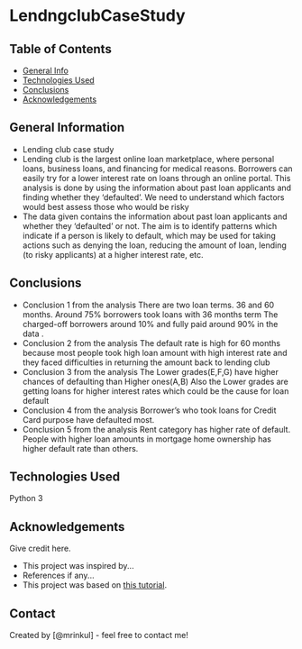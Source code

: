 # LendngclubCaseStudy

## Table of Contents
* [General Info](#general-information)
* [Technologies Used](#technologies-used)
* [Conclusions](#conclusions)
* [Acknowledgements](#acknowledgements)

<!-- You can include any other section that is pertinent to your problem -->

## General Information
- Lending club case study
- Lending club is the largest online loan marketplace, where personal loans, business loans, and financing for medical reasons.
  Borrowers can easily try for a lower interest rate on loans through an online portal.
  This analysis is done by using the information about past loan applicants and finding whether they ‘defaulted’.
  We need to understand which factors would best assess those who would be risky
- The data given contains the information about past loan applicants and whether they ‘defaulted’ or not. The aim is to identify patterns which indicate if a person is likely to default, which may be used for taking actions such as denying the loan, reducing the amount of loan, lending (to risky applicants) at a higher interest rate, etc.

<!-- You don't have to answer all the questions - just the ones relevant to your project. -->

## Conclusions
- Conclusion 1 from the analysis
There are two loan terms. 36 and 60 months. Around 75% borrowers took loans with 36 months term
The charged-off borrowers around 10% and fully paid around 90% in the data .
- Conclusion 2 from the analysis
The default rate is high for 60 months because most people took high loan amount with high interest rate and they faced difficulties in returning the amount back to lending club
- Conclusion 3 from the analysis
The Lower grades(E,F,G) have higher chances of defaulting than Higher ones(A,B)
Also the Lower grades are getting loans for higher interest rates which could be the cause for loan default
- Conclusion 4 from the analysis
Borrower’s who took loans for Credit Card purpose have defaulted most.
- Conclusion 5 from the analysis
Rent category has higher rate of default.
People with higher loan amounts in mortgage home ownership has higher default rate than others.
<!-- You don't have to answer all the questions - just the ones relevant to your project. -->


## Technologies Used
Python 3

<!-- As the libraries versions keep on changing, it is recommended to mention the version of library used in this project -->

## Acknowledgements
Give credit here.
- This project was inspired by...
- References if any...
- This project was based on [this tutorial](https://www.example.com).


## Contact
Created by [@mrinkul] - feel free to contact me!


<!-- Optional -->
<!-- ## License -->
<!-- This project is open source and available under the [... License](). -->

<!-- You don't have to include all sections - just the one's relevant to your project -->
